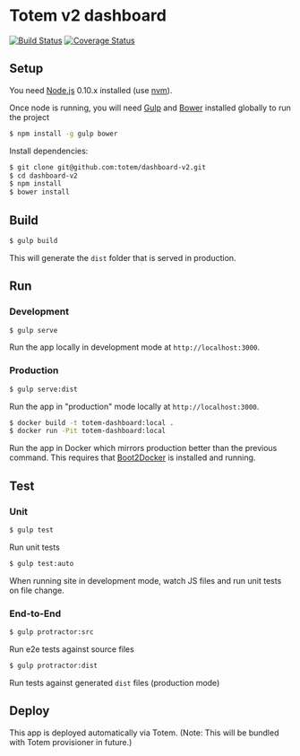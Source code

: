 # Totem v2 dashboard

[![Build Status](https://travis-ci.org/totem/dashboard-v2.svg?branch=develop)](https://travis-ci.org/totem/dashboard-v2)
[![Coverage Status](https://coveralls.io/repos/totem/dashboard-v2/badge.svg)](https://coveralls.io/r/totem/dashboard-v2)

## Setup

You need [Node.js](https://nodejs.org/) 0.10.x installed (use [nvm](https://github.com/creationix/nvm)).

Once node is running, you will need [Gulp](http://gulpjs.com/) and [Bower](http://bower.io/) installed globally to run the project

```sh
$ npm install -g gulp bower
```

Install dependencies:

```sh
$ git clone git@github.com:totem/dashboard-v2.git
$ cd dashboard-v2
$ npm install
$ bower install
```

## Build

```sh
$ gulp build
```

This will generate the `dist` folder that is served in production.

## Run

### Development

```sh
$ gulp serve
```

Run the app locally in development mode at `http://localhost:3000`.

### Production

```sh
$ gulp serve:dist
```

Run the app in "production" mode locally at `http://localhost:3000`.

```sh
$ docker build -t totem-dashboard:local .
$ docker run -Pit totem-dashboard:local
```

Run the app in Docker which mirrors production better than the previous command. This requires that [Boot2Docker](http://boot2docker.io/) is installed and running.

## Test

### Unit

```sh
$ gulp test
```

Run unit tests

```sh
$ gulp test:auto
```

When running site in development mode, watch JS files and run unit tests on file change.

### End-to-End

```sh
$ gulp protractor:src
```

Run e2e tests against source files

```sh
$ gulp protractor:dist
```

Run tests against generated `dist` files (production mode)

## Deploy

This app is deployed automatically via Totem.
(Note: This will be bundled with Totem provisioner in future.)
